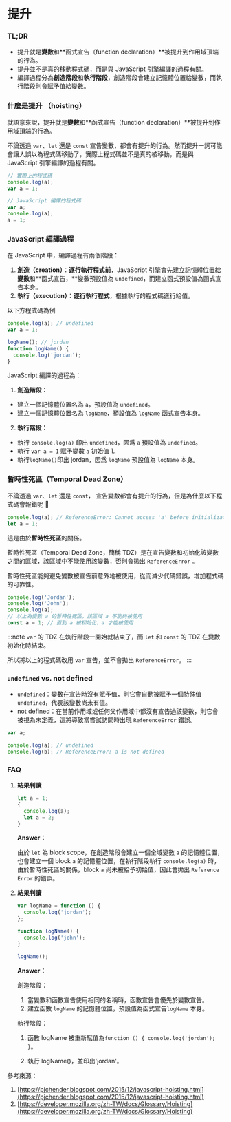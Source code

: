# 提升

### TL;DR

- 提升就是**變數**和**函式宣告（function declaration）**被提升到作用域頂端的行為。
- 提升並不是真的移動程式碼，而是與 JavaScript 引擎編譯的過程有關。
- 編譯過程分為**創造階段**和**執行階段**，創造階段會建立記憶體位置給變數，而執行階段則會賦予值給變數。

### **什麼是提升 （hoisting）**

就語意來說，提升就是**變數**和**函式宣告（function declaration）**被提升到作用域頂端的行為。

不論透過 `var`、`let` 還是 `const` 宣告變數，都會有提升的行為。然而提升一詞可能會讓人誤以為程式碼移動了，實際上程式碼並不是真的被移動，而是與 JavaScript 引擎編譯的過程有關。

```jsx
// 實際上的程式碼
console.log(a);
var a = 1;

// JavaScript 編譯的程式碼
var a;
console.log(a);
a = 1;
```

### JavaScript 編譯過程

在 JavaScript 中，編譯過程有兩個階段：

1. **創造（creation）**：**逐行執行程式前**，JavaScript 引擎會先建立記憶體位置給**變數**和**函式宣告，**變數預設值為 `undefined`，而建立函式預設值為函式宣告本身。
2. **執行（execution）**：**逐行執行程式**，根據執行的程式碼進行給值。

以下方程式碼為例

```jsx
console.log(a); // undefined
var a = 1;

logName(); // jordan
function logName() {
  console.log('jordan');
}
```

JavaScript 編譯的過程為：

1. **創造階段：**

- 建立一個記憶體位置名為 `a`，預設值為 `undefined`。
- 建立一個記憶體位置名為 `logName`，預設值為 `logName` 函式宣告本身。

2. **執行階段：**

- 執行 `console.log(a)` 印出 `undefined`，因爲 `a` 預設值為 `undefined`。
- 執行 `var a = 1` 賦予變數 `a` 初始值 1。
- 執行`logName()`印出 jordan，因爲 `logName` 預設值為 `logName` 本身。

### 暫時性死區（Temporal Dead Zone）

不論透過 `var`、`let` 還是 `const`， 宣告變數都會有提升的行為，但是為什麼以下程式碼會報錯呢 🤔

```jsx
console.log(a); // ReferenceError: Cannot access 'a' before initialization
let a = 1;
```

這是由於**暫時性死區**的關係。

暫時性死區（Temporal Dead Zone，簡稱 TDZ）是在宣告變數和初始化該變數之間的區域，該區域中不能使用該變數，否則會拋出 `ReferenceError` 。

暫時性死區能夠避免變數被宣告前意外地被使用，從而減少代碼錯誤，增加程式碼的可靠性。

```jsx
console.log('Jordan');
console.log('John');
console.log(a);
// 以上為變數 a 的暫時性死區，該區域 a 不能夠被使用
const a = 1; // 直到 a 被初始化，a 才能被使用
```

:::note
`var` 的 TDZ 在執行階段一開始就結束了，而 `let` 和 `const` 的 TDZ 在變數初始化時結束。

所以將以上的程式碼改用 `var` 宣告，並不會拋出 `ReferenceError`。
:::

### `undefined` vs. not defined

- `undefined`：變數在宣告時沒有賦予值，則它會自動被賦予一個特殊值 `undefined`，代表該變數尚未有值。
- not defined：在當前作用域或任何父作用域中都沒有宣告過該變數，則它會被視為未定義，這將導致當嘗試訪問時出現 `ReferenceError` 錯誤。

```jsx
var a;

console.log(a); // undefined
console.log(b); // ReferenceError: a is not defined
```

### FAQ

1. **結果判讀**

   ```jsx
   let a = 1;
   {
     console.log(a);
     let a = 2;
   }
   ```

   **Answer：**

   由於 `let` 為 block scope，在創造階段會建立一個全域變數 `a` 的記憶體位置，也會建立一個 block `a` 的記憶體位置，在執行階段執行 `console.log(a)` 時，由於暫時性死區的關係，block `a` 尚未被給予初始值，因此會拋出 `Reference Error` 的錯誤。

2. **結果判讀**

   ```jsx
   var logName = function () {
     console.log('jordan');
   };

   function logName() {
     console.log('john');
   }

   logName();
   ```

   **Answer：**

   創造階段：

   1. 當變數和函數宣告使用相同的名稱時，函數宣告會優先於變數宣告。
   2. 建立函數 `logName` 的記憶體位置，預設值為函式宣告`logName` 本身。

   執行階段：

   1. 函數 logName 被重新賦值為`function () { console.log('jordan'); }`。

   2. 執行 logName()，並印出'jordan'。

參考來源：

1. [https://pjchender.blogspot.com/2015/12/javascript-hoisting.html](https://pjchender.blogspot.com/2015/12/javascript-hoisting.html)
2. [https://developer.mozilla.org/zh-TW/docs/Glossary/Hoisting](https://developer.mozilla.org/zh-TW/docs/Glossary/Hoisting)
